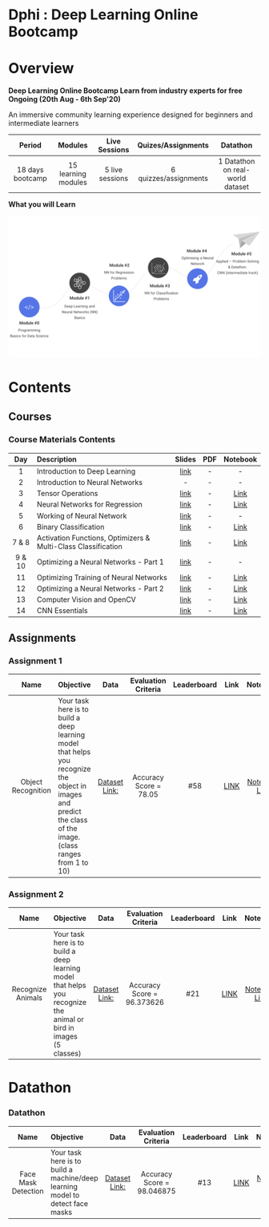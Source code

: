 # Dphi : Deep Learning Online Bootcamp

# Overview
__Deep Learning Online Bootcamp
Learn from industry experts for free
Ongoing (20th Aug - 6th Sep'20)__

An immersive community learning experience designed for beginners and intermediate learners

| Period | Modules | Live Sessions | Quizes/Assignments | Datathon |
| :---: | :---: | :---: | :---: | :---: |
| 18 days bootcamp | 15 learning modules | 5 live sessions | 6 quizzes/assignments | 1 Datathon on real-world dataset | 


__What you will Learn__

![Learning Path](imgs/dphi_learning.png)

# Contents

## Courses

### Course Materials Contents  

| Day   | Description                           | Slides | PDF | Notebook |
| :---: |:------------------------------------- | :-----:| :-------:|:-------:|
| 1     | Introduction to Deep Learning         | [link](https://github.com/ayoub-berdeddouch/dphi-dl-bootcamp/upload/master/Course_Materials/DL_Day1.pptx) | - | - |
| 2     | Introduction to Neural Networks       | - | - | - |
| 3     | Tensor Operations                     | [link](https://github.com/ayoub-berdeddouch/dphi-dl-bootcamp/upload/master/Course_Materials/DL_Day3.pptx) | - |[Link](https://github.com/dphi-official/Deep_Learning_Bootcamp/tree/master/Tensor_Operations) |
| 4     | Neural Networks for Regression        | [link](https://github.com/ayoub-berdeddouch/dphi-dl-bootcamp/upload/master/Course_Materials/DL_Day4.pptx) | - | [Link](https://github.com/dphi-official/Deep_Learning_Bootcamp/tree/master/Linear_Regression) |
| 5     | Working of Neural Network             | [link](https://github.com/ayoub-berdeddouch/dphi-dl-bootcamp/upload/master/Course_Materials/DL_Day5.pptx) | - | - |
| 6  | Binary Classification                 | [link](https://github.com/ayoub-berdeddouch/dphi-dl-bootcamp/upload/master/Course_Materials/DL_Day6.pptx) | - | [Link](https://github.com/dphi-official/Deep_Learning_Bootcamp/tree/master/DL%20For%20Classification) |
| 7 & 8     | Activation Functions, Optimizers & Multi-Class Classification | [link](https://github.com/ayoub-berdeddouch/dphi-dl-bootcamp/upload/master/Course_Materials/DL_Day7_8.pptx) | - |[Link](https://github.com/dphi-official/Deep_Learning_Bootcamp/tree/master/Multi_Class_Classification) | 
| 9 & 10    | Optimizing a Neural Networks - Part 1 | [link](https://github.com/ayoub-berdeddouch/dphi-dl-bootcamp/upload/master/Course_Materials/DL_Day9,10.pptx) | - | - |
| 11    | Optimizing Training of Neural Networks| [link](https://github.com/ayoub-berdeddouch/dphi-dl-bootcamp/upload/master/Course_Materials/DL_Day11.pptx) | - | [Link](https://github.com/dphi-official/Deep_Learning_Bootcamp/tree/master/Optimization_Techniques) |
| 12    | Optimizing a Neural Networks - Part 2 | [link](https://github.com/ayoub-berdeddouch/dphi-dl-bootcamp/upload/master/Course_Materials/DL_Day12.pptx) | - | [Link](https://github.com/dphi-official/Deep_Learning_Bootcamp/tree/master/Multi_Class_Classification) |
| 13    | Computer Vision and OpenCV            | [link](https://github.com/ayoub-berdeddouch/dphi-dl-bootcamp/upload/master/Course_Materials/DL_Day13.pptx) | - | [Link](https://github.com/dphi-official/Deep_Learning_Bootcamp/tree/master/OpenCV) |
| 14    | CNN Essentials                        | [link](https://github.com/ayoub-berdeddouch/dphi-dl-bootcamp/upload/master/Course_Materials/DL_Day14.pptx) | - | [Link](https://github.com/dphi-official/convolutional_neural_networks_essentials/tree/master/tutorials) |



## Assignments
 
### Assignment 1 

| Name   | Objective                           | Data | Evaluation Criteria | Leaderboard | Link | Notebook |
| :---: |:------------------------------------- | :-----:| :-------:|:-------:|:-------:| :-------:|
| Object Recognition  | Your task here is to build a deep learning model that helps you recognize the object in images and predict the class of the image. (class ranges from 1 to 10) | [Dataset Link:](https://raw.githubusercontent.com/dphi-official/Datasets/master/cifar_image_flattened_pixels.csv) | Accuracy Score = 78.05 | #58  | [LINK](https://dphi.tech/practice/challenge/31) | [Notebook Link](https://github.com/ayoub-berdeddouch/dphi-dl-bootcamp/tree/master/Notebooks/Assignment1)

### Assignment 2

| Name   | Objective                           | Data | Evaluation Criteria | Leaderboard | Link | Notebook |
| :---: |:------------------------------------- | :-----:| :-------: | :-------: | :-------:|:-------:|
| Recognize Animals   | Your task here is to build a deep learning model that helps you recognize the animal or bird in images (5 classes)  | [Dataset Link:](https://drive.google.com/file/d/176E-pLhoxTgWsJ3MeoJQV_GXczIA6g8D/view?usp=sharing) | Accuracy Score = 96.373626  | #21  | [LINK](https://dphi.tech/practice/challenge/33) | [Notebook Link](https://github.com/ayoub-berdeddouch/dphi-dl-bootcamp/tree/master/Notebooks/Assignment2)

# Datathon 

### Datathon 

| Name   | Objective                           | Data | Evaluation Criteria | Leaderboard | Link | Notebook |
| :---: |:------------------------------------- | :-----:| :-------: | :-------: | :-------:| :-------:|
| Face Mask Detection   | Your task here is to build a machine/deep learning model to detect face masks  | [Dataset Link:](https://drive.google.com/file/d/1_W2gFFZmy6ZyC8TPlxB49eDFswdBsQqo/view?usp=sharing) | Accuracy Score = 98.046875  | #13  | [LINK](https://dphi.tech/practice/challenge/37) | [Notebook Link](https://github.com/ayoub-berdeddouch/dphi-dl-bootcamp/tree/master/Notebooks/Datathon)

